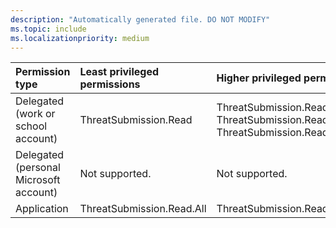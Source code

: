 ```yaml
---
description: "Automatically generated file. DO NOT MODIFY"
ms.topic: include
ms.localizationpriority: medium
---
```


|Permission type|Least privileged permissions|Higher privileged permissions|
|:---|:---|:---|
|Delegated (work or school account)|ThreatSubmission.Read|ThreatSubmission.Read.All, ThreatSubmission.ReadWrite, ThreatSubmission.ReadWrite.All|
|Delegated (personal Microsoft account)|Not supported.|Not supported.|
|Application|ThreatSubmission.Read.All|ThreatSubmission.ReadWrite.All|

